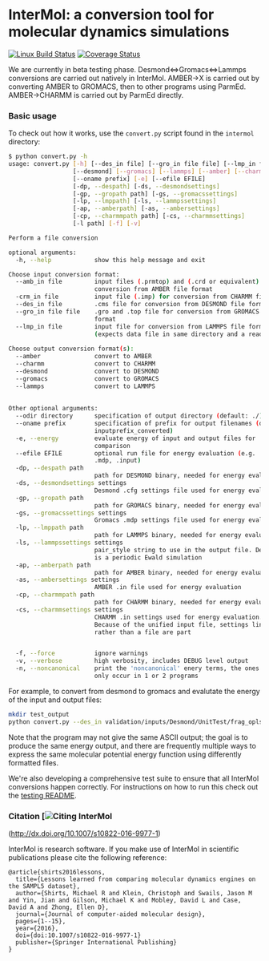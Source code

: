 InterMol: a conversion tool for molecular dynamics simulations
==============================================================

[![Linux Build Status](https://travis-ci.org/shirtsgroup/InterMol.svg?branch=develop)](https://travis-ci.org/shirtsgroup/InterMol)
[![Coverage Status](https://coveralls.io/repos/shirtsgroup/InterMol/badge.svg?branch=develop)](https://coveralls.io/r/shirtsgroup/InterMol)

We are currently in beta testing phase. Desmond<=>Gromacs<=>Lammps conversions are carried out natively in InterMol.  AMBER->X is carried out by converting AMBER to GROMACS, then to other programs using ParmEd. AMBER->CHARMM is carried out by ParmEd directly.


### Basic usage
To check out how it works, use the ````convert.py```` script found in the ````intermol```` directory:

```bash
$ python convert.py -h
usage: convert.py [-h] [--des_in file] [--gro_in file file] [--lmp_in file] [--amb_in file file] [-crm_in file] 
                  [--desmond] [--gromacs] [--lammps] [--amber] [--charmm] [--odir directory]
                  [--oname prefix] [-e] [--efile EFILE] 
                  [-dp, --despath] [-ds, --desmondsettings]
                  [-gp, --gropath path] [-gs, --gromacssettings]
                  [-lp, --lmppath] [-ls, --lammpssettings]
                  [-ap, --amberpath] [-as, --ambersettings]
                  [-cp, --charmmpath path] [-cs, --charmmsettings]
                  [-l path] [-f] [-v]

Perform a file conversion

optional arguments:
  -h, --help            show this help message and exit

Choose input conversion format:
  --amb_in file         input files (.prmtop) and (.crd or equivalent) for
                        conversion from AMBER file format
  -crm_in file          input file (.imp) for conversion from CHARMM file format
  --des_in file         .cms file for conversion from DESMOND file format
  --gro_in file file    .gro and .top file for conversion from GROMACS file
                        format
  --lmp_in file         input file for conversion from LAMMPS file format
                        (expects data file in same directory and a read_data call)
  
Choose output conversion format(s):
  --amber               convert to AMBER
  --charmm              convert to CHARMM
  --desmond             convert to DESMOND
  --gromacs             convert to GROMACS
  --lammps              convert to LAMMPS
  
  
Other optional arguments:
  --odir directory      specification of output directory (default: ./)
  --oname prefix        specification of prefix for output filenames (default:
                        inputprefix_converted)
  -e, --energy          evaluate energy of input and output files for
                        comparison
  --efile EFILE         optional run file for energy evaluation (e.g. .cfg,
                        .mdp, .input)
  -dp, --despath path
                        path for DESMOND binary, needed for energy evaluation
  -ds, --desmondsettings settings
                        Desmond .cfg settings file used for energy evaluation
  -gp, --gropath path
                        path for GROMACS binary, needed for energy evaluation
  -gs, --gromacssettings settings
                        Gromacs .mdp settings file used for energy evaluation
  -lp, --lmppath path
                        path for LAMMPS binary, needed for energy evaluation
  -ls, --lammpssettings settings
                        pair_style string to use in the output file. Default
                        is a periodic Ewald simulation
  -ap, --amberpath path
                        path for AMBER binary, needed for energy evaluation
  -as, --ambersettings settings
                        AMBER .in file used for energy evaluation
  -cp, --charmmpath path
                        path for CHARMM binary, needed for energy evaluation
  -cs, --charmmsettings settings
                        CHARMM .in settings used for energy evaluation.
                        Because of the unified input file, settings lines
                        rather than a file are part


  -f, --force           ignore warnings
  -v, --verbose         high verbosity, includes DEBUG level output
  -n, --noncanonical    print the 'noncanonical' enery terms, the ones that
                        only occur in 1 or 2 programs
````

For example, to convert from desmond to gromacs and evalutate the energy of the input and output files:

```bash
mkdir test_output
python convert.py --des_in validation/inputs/Desmond/UnitTest/frag_opls2001/frag_opls2001.cms --gromacs --odir test_output -e
```

Note that the program may not give the same ASCII output; the goal is to
produce the same energy output, and there are frequently multiple ways to
express the same molecular potential energy function using differently
formatted files.

We're also developing a comprehensive test suite to ensure that all InterMol
conversions happen correctly. For instructions on how to run this check out
the [testing README](tests/README.md).

### Citation [![Citing InterMol](https://img.shields.io/badge/DOI-10.1063%2F1.4880555-blue.svg)
(http://dx.doi.org/10.1007/s10822-016-9977-1)

InterMol is research software. If you make use of InterMol in scientific
publications please cite the following reference:

```
@article{shirts2016lessons,
  title={Lessons learned from comparing molecular dynamics engines on the SAMPL5 dataset},
  author={Shirts, Michael R and Klein, Christoph and Swails, Jason M and Yin, Jian and Gilson, Michael K and Mobley, David L and Case, David A and Zhong, Ellen D},
  journal={Journal of computer-aided molecular design},
  pages={1--15},
  year={2016},
  doi={doi:10.1007/s10822-016-9977-1}
  publisher={Springer International Publishing}
}
```
